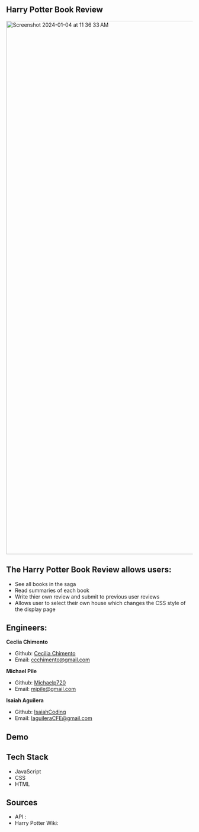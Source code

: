 ## Harry Potter Book Review

<img width="1440" alt="Screenshot 2024-01-04 at 11 36 33 AM" src="https://github.com/Michaelp720/HarryPotterBookReviewer/assets/82983831/ca7040b3-6e29-4308-bdb2-e5f5d38c7be2">


## The Harry Potter Book Review allows users:
- See all books in the saga
- Read summaries of each book
- Write thier own review and submit to previous user reviews
- Allows user to select their own house which changes the CSS style of the display page


## Engineers:

**Ceclia Chimento**
- Github: <a href="">Cecilia Chimento</a><br>
- Email: ccchimento@gmail.com

**Michael Pile**
- Github: <a href="https://github.com/Michaelp720">Michaelp720</a><br>
- Email: mjpile@gmail.com
 
**Isaiah Aguilera**
- Github: <a href="https://github.com/IsaiahCoding">IsaiahCoding</a><br>
- Email: <a href="mailto:IaguileraCFE@gmail.com">IaguileraCFE@gmail.com</a>

## Demo


## Tech Stack
- JavaScript
- CSS
- HTML

## Sources
- API :
- Harry Potter Wiki:


